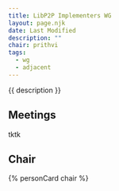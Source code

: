 ```yaml
---
title: LibP2P Implementers WG
layout: page.njk
date: Last Modified
description: ""
chair: prithvi
tags:
  - wg
  - adjacent
---
```


{{ description }}

## Meetings

tktk

## Chair

{% personCard chair %}
